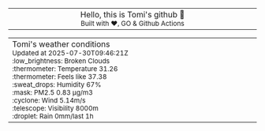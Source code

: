 
<div align="center">
<table>
<tbody>
<td align="center">
<img width="2000" height="0"><br>
Hello, this is Tomi's github 👋<br>
<sup>Built with ❤️, GO & Github Actions</sup><br>
<img width="2000" height="0">
</td>
</tbody>
</table>
</div>
<table>
<tbody>
<td align="left">
<img width="2000" height="0"><br>
Tomi's weather conditions<br>
<sup>Updated at 2025-07-30T09:46:21Z</sup><br>
<sup>:low_brightness: Broken Clouds</sup><br>
<sup>:thermometer: Temperature 31.26 </sup><br>
<sup>:thermometer: Feels like 37.38</sup><br>
<sup>:sweat_drops: Humidity 67%</sup><br>
<sup>:mask: PM2.5 0.83 μg/m3</sup><br>
<sup>:cyclone: Wind 5.14m/s </sup><br>
<sup>:telescope: Visibility 8000m </sup><br>
<sup>:droplet: Rain 0mm/last 1h </sup><br>
<img width="2000" height="0">
</td>
<td align="left">
<img width="2000" height="0"><br>
<br>
<img width="2000" height="0">
</td>
</tbody>
</table>
</div>
    